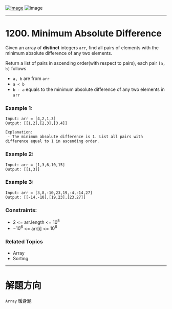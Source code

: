 [![image](https://img.shields.io/badge/Leetcode-Link-blue?logo=leetcode)](https://leetcode.com/problems/minimum-absolute-difference/)
![image](https://img.shields.io/badge/Difficulty-Easy-green)

---

# 1200. Minimum Absolute Difference

Given an array of **distinct** integers `arr`, find all pairs of elements with the minimum absolute difference of any two elements.

Return a list of pairs in ascending order(with respect to pairs), each pair `[a, b]` follows

- `a, b` are from `arr`
- `a < b`
- `b - a` equals to the minimum absolute difference of any two elements in `arr`

### Example 1:

```
Input: arr = [4,2,1,3]
Output: [[1,2],[2,3],[3,4]]

Explanation:
 - The minimum absolute difference is 1. List all pairs with difference equal to 1 in ascending order.
```

### Example 2:

```
Input: arr = [1,3,6,10,15]
Output: [[1,3]]
```

### Example 3:

```
Input: arr = [3,8,-10,23,19,-4,-14,27]
Output: [[-14,-10],[19,23],[23,27]]
```

### Constraints:

- 2 <= arr.length <= $10^5$
- $-10^6$ <= arr[i] <= $10^6$

### Related Topics

- Array
- Sorting
  
---

# 解題方向

`Array` 暖身題